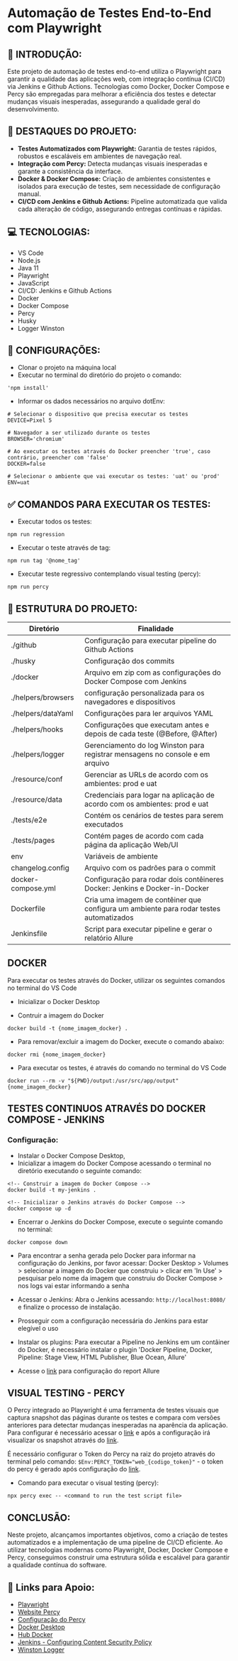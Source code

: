 # Automação de Testes End-to-End com Playwright


## 🚀 INTRODUÇÃO:

Este projeto de automação de testes end-to-end utiliza o Playwright para garantir a qualidade das aplicações web, com integração contínua (CI/CD) via Jenkins e Github Actions. Tecnologias como Docker, Docker Compose e Percy são empregadas para melhorar a eficiência dos testes e detectar mudanças visuais inesperadas, assegurando a qualidade geral do desenvolvimento.

## 🌟 DESTAQUES DO PROJETO:
- **Testes Automatizados com Playwright:** Garantia de testes rápidos, robustos e escaláveis em ambientes de navegação real.
- **Integração com Percy:** Detecta mudanças visuais inesperadas e garante a consistência da interface.
- **Docker & Docker Compose:** Criação de ambientes consistentes e isolados para execução de testes, sem necessidade de configuração manual.
- **CI/CD com Jenkins e Github Actions:** Pipeline automatizada que valida cada alteração de código, assegurando entregas contínuas e rápidas.

## 💻 TECNOLOGIAS:

- VS Code
- Node.js
- Java 11
- Playwright
- JavaScript
- CI/CD: Jenkins e Github Actions
- Docker
- Docker Compose
- Percy
- Husky
- Logger Winston

## 🤖 CONFIGURAÇÕES:

- Clonar o projeto na máquina local
- Executar no terminal do diretório do projeto o comando:

```
'npm install'
```

- Informar os dados necessários no arquivo dotEnv:

```
# Selecionar o dispositivo que precisa executar os testes
DEVICE=Pixel 5

# Navegador a ser utilizado durante os testes
BROWSER='chromium'

# Ao executar os testes através do Docker preencher 'true', caso contrário, preencher com 'false'
DOCKER=false

# Selecionar o ambiente que vai executar os testes: 'uat' ou 'prod'
ENV=uat
```

## ✅ COMANDOS PARA EXECUTAR OS TESTES:

- Executar todos os testes:

```
npm run regression
```

- Executar o teste através de tag:

```
npm run tag '@nome_tag'
```

- Executar teste regressivo contemplando visual testing (percy):

```
npm run percy
```

## 📂 ESTRUTURA DO PROJETO:

| Diretório              | Finalidade                                                                             |
| ---------------------- | -------------------------------------------------------------------------------------- |
| ./github               | Configuração para executar pipeline do Github Actions                                  |
| ./husky                | Configuração dos commits                                                               |
| ./docker               | Arquivo em zip com as configurações do Docker Compose com Jenkins                      |
| ./helpers/browsers     | configuração personalizada para os navegadores e dispositivos                          |
| ./helpers/dataYaml     | Configurações para ler arquivos YAML                                                   |
| ./helpers/hooks        | Configurações que executam antes e depois de cada teste (@Before, @After)              |
| ./helpers/logger       | Gerenciamento do log Winston para registrar mensagens no console e em arquivo          |
| ./resource/conf        | Gerenciar as URLs de acordo com os ambientes: prod e uat                               |
| ./resource/data        | Credenciais para logar na aplicação de acordo com os ambientes: prod e uat             |
| ./tests/e2e            | Contém os cenários de testes para serem executados                                     |
| ./tests/pages          | Contém pages de acordo com cada página da aplicação Web/UI                             |
| env                    | Variáveis de ambiente                                                                  |
| changelog.config       | Arquivo com os padrões para o commit                                                   |
| docker-compose.yml     | Configuração para rodar dois contêineres Docker: Jenkins e  Docker-in-Docker           |
| Dockerfile             | Cria uma imagem de contêiner que configura um ambiente para rodar testes automatizados |
| Jenkinsfile            | Script para executar pipeline e gerar o relatório Allure                               |


## DOCKER
Para executar os testes através do Docker, utilizar os seguintes comandos no terminal do VS Code

- Inicializar o Docker Desktop

- Contruir a imagem do Docker

```
docker build -t {nome_imagem_docker} .
```

- Para removar/excluir a imagem do Docker, execute o comando abaixo:
```
docker rmi {nome_imagem_docker}
```

- Para executar os testes, é através do comando no terminal do VS Code
```
docker run --rm -v "${PWD}/output:/usr/src/app/output" {nome_imagem_docker}
```

## TESTES CONTINUOS ATRAVÉS DO DOCKER COMPOSE - JENKINS

### Configuração:
- Instalar o Docker Compose Desktop,
- Inicializar a imagem do Docker Compose acessando o terminal no diretório executando o seguinte comando:
```
<!-- Construir a imagem do Docker Compose -->
docker build -t my-jenkins .

<!-- Inicializar o Jenkins através do Docker Compose -->
docker compose up -d
```
- Encerrar o Jenkins do Docker Compose, execute o seguinte comando no terminal:
```
docker compose down
```

- Para encontrar a senha gerada pelo Docker para informar na configuração do Jenkins, por favor acessar: Docker Desktop > Volumes > selecionar a imagem do Docker que construiu >
clicar em 'In Use' > pesquisar pelo nome da imagem que construiu do Docker Compose > nos logs vai estar informando a senha

- Acessar o Jenkins: Abra o Jenkins acessando: `http://localhost:8080/` e finalize o processo de instalação.

- Prosseguir com a configuração necessária do Jenkins para estar elegível o uso

- Instalar os plugins: Para executar a Pipeline no Jenkins em um contâiner do Docker, é necessário instalar o plugin 'Docker Pipeline, Docker, Pipeline: Stage View, HTML Publisher, Blue Ocean, Allure'

- Acesse o [link](https://www.youtube.com/watch?v=8BDoiobnKZU) para configuração do report Allure

## VISUAL TESTING - PERCY
O Percy integrado ao Playwright é uma ferramenta de testes visuais que captura snapshot das páginas durante os testes e compara com versões anteriores para detectar mudanças inesperadas na aparência da aplicação. Para configurar é necessário acessar o [link](https://www.browserstack.com/docs/percy/integrate/playwright) e após a configuração irá visualizar os snapshot através do [link](https://percy.io/).

É necessário configurar o Token do Percy na raiz do projeto através do terminal pelo comando: `$Env:PERCY_TOKEN="web_{codigo_token}"` - o token do percy é gerado após configuração do [link](https://www.browserstack.com/docs/percy/integrate/playwright).

- Comando para executar o visual testing (percy):
```
npx percy exec -- <command to run the test script file>
```

## CONCLUSÃO:

Neste projeto, alcançamos importantes objetivos, como a criação de testes automatizados e a implementação de uma pipeline de CI/CD eficiente. Ao utilizar tecnologias modernas como Playwright, Docker, Docker Compose e Percy, conseguimos construir uma estrutura sólida e escalável para garantir a qualidade contínua do software.

## 🔗 Links para Apoio:
- [Playwright](https://playwright.dev/)
- [Website Percy](https://percy.io/)
- [Configuração do Percy](https://www.browserstack.com/docs/percy/integrate/playwright)
- [Docker Desktop](https://www.docker.com/products/docker-desktop/)
- [Hub Docker](https://hub.docker.com/)
- [Jenkins - Configuring Content Security Policy](https://www.jenkins.io/doc/book/security/configuring-content-security-policy/)
- [Winston Logger](https://amirmustafaofficial.medium.com/winston-production-level-logger-in-javascript-b77548044764)